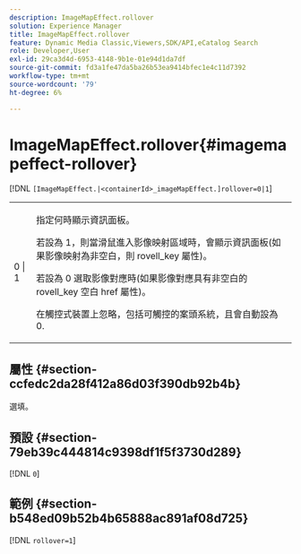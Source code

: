 ```yaml
---
description: ImageMapEffect.rollover
solution: Experience Manager
title: ImageMapEffect.rollover
feature: Dynamic Media Classic,Viewers,SDK/API,eCatalog Search
role: Developer,User
exl-id: 29ca3d4d-6953-4148-9b1e-01e94d1da7df
source-git-commit: fd3a1fe47da5ba26b53ea9414bfec1e4c11d7392
workflow-type: tm+mt
source-wordcount: '79'
ht-degree: 6%

---
```


# ImageMapEffect.rollover{#imagemapeffect-rollover}

[!DNL `[ImageMapEffect.|<containerId>_imageMapEffect.]rollover=0|1`]

<table id="table_2671D63442B54F659C32C4A3CC61DD7C"> 
 <tbody> 
  <tr> 
   <td colname="col1"> <p><span class="codeph"> 0 | 1</span> </p> </td> 
   <td colname="col2"> <p>指定何時顯示資訊面板。 </p> <p>若設為 <span class="codeph"> 1</span>，則當滑鼠進入影像映射區域時，會顯示資訊面板(如果影像映射為非空白，則 <span class="codeph"> rovell_key</span> 屬性)。 </p> <p>若設為 <span class="codeph"> 0</span> 選取影像對應時(如果影像對應具有非空白的 <span class="codeph"> rovell_key</span> 空白 <span class="codeph"> href</span> 屬性)。 </p> <p> 在觸控式裝置上忽略，包括可觸控的案頭系統，且會自動設為 <span class="codeph"> 0</span>. </p> </td> 
  </tr> 
 </tbody> 
</table>

## 屬性 {#section-ccfedc2da28f412a86d03f390db92b4b}

選填。

## 預設 {#section-79eb39c444814c9398df1f5f3730d289}

[!DNL `0`]

## 範例 {#section-b548ed09b52b4b65888ac891af08d725}

[!DNL `rollover=1`]
